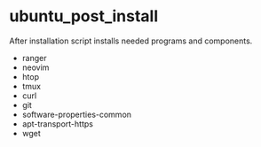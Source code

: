 # ubuntu_post_install
After installation script installs needed programs and components.

- ranger
- neovim
- htop
- tmux
- curl
- git
- software-properties-common
- apt-transport-https
- wget
